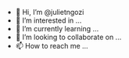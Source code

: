 - 👋 Hi, I’m @julietngozi
- 👀 I’m interested in ...
- 🌱 I’m currently learning ...
- 💞️ I’m looking to collaborate on ...
- 📫 How to reach me ...

<!---
julietngozi/julietngozi is a ✨ special ✨ repository because its `README.md` (this file) appears on your GitHub profile.
You can click the Preview link to take a look at your changes.
--->
